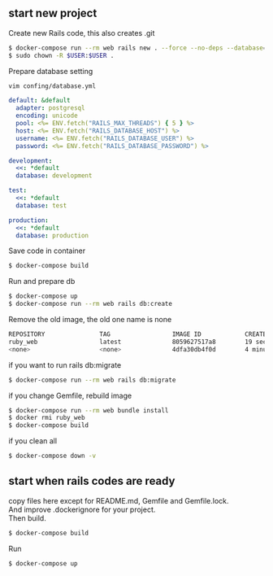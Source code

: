 ## start new project

Create new Rails code, this also creates .git

```bash
$ docker-compose run --rm web rails new . --force --no-deps --database=postgresql --api
$ sudo chown -R $USER:$USER .
```

Prepare database setting

```bash
vim confing/database.yml
```

```yml
default: &default
  adapter: postgresql
  encoding: unicode
  pool: <%= ENV.fetch("RAILS_MAX_THREADS") { 5 } %>
  host: <%= ENV.fetch("RAILS_DATABASE_HOST") %>
  username: <%= ENV.fetch("RAILS_DATABASE_USER") %>
  password: <%= ENV.fetch("RAILS_DATABASE_PASSWORD") %>

development:
  <<: *default
  database: development

test:
  <<: *default
  database: test

production:
  <<: *default
  database: production
```

Save code in container


```bash
$ docker-compose build
```

Run and prepare db

```bash
$ docker-compose up
$ docker-compose run --rm web rails db:create
```

Remove the old image, the old one name is none

```bash
REPOSITORY               TAG                 IMAGE ID            CREATED             SIZE
ruby_web                 latest              8059627517a8        19 seconds ago      1.02GB
<none>                   <none>              4dfa30db4f0d        4 minutes ago       984MB
```

if you want to run rails db:migrate

```bash
$ docker-compose run --rm web rails db:migrate
```

if you change Gemfile, rebuild image

```bash
$ docker-compose run --rm web bundle install
$ docker rmi ruby_web
$ docker-compose build
```

if you clean all

```bash
$ docker-compose down -v
```

## start when rails codes are ready

copy files here except for README.md, Gemfile and Gemfile.lock.  
And improve .dockerignore for your project.  
Then build.

```bash
$ docker-compose build
```

Run

```bash
$ docker-compose up
```
